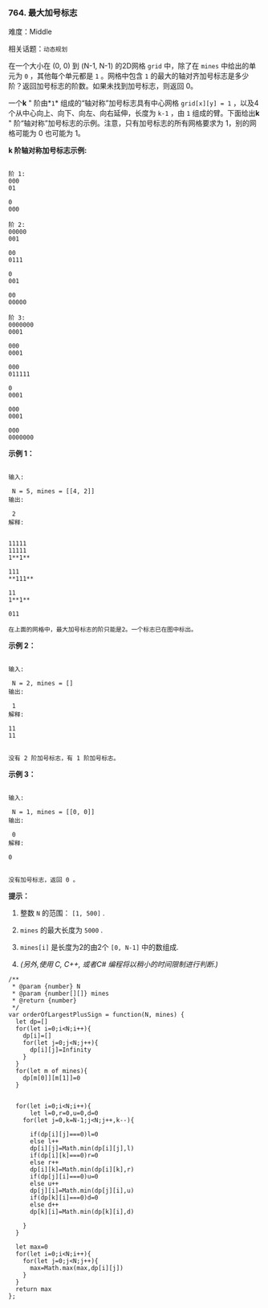 ### 764. 最大加号标志

难度：Middle

相关话题：`动态规划`

在一个大小在 (0, 0) 到 (N-1, N-1) 的2D网格 `grid` 中，除了在 `mines` 中给出的单元为 `0` ，其他每个单元都是 `1` 。网格中包含 `1` 的最大的轴对齐加号标志是多少阶？返回加号标志的阶数。如果未找到加号标志，则返回 0。



一个**k** " 阶由*`1`* 组成的&ldquo;轴对称&rdquo;加号标志具有中心网格 `grid[x][y] = 1` ，以及4个从中心向上、向下、向左、向右延伸，长度为 `k-1` ，由 `1` 组成的臂。下面给出**k** " 阶&ldquo;轴对称&rdquo;加号标志的示例。注意，只有加号标志的所有网格要求为 1，别的网格可能为 0 也可能为 1。







**k 阶轴对称加号标志示例:** 





```

阶 1:
000
01

0
000

阶 2:
00000
001

00
0111

0
001

00
00000

阶 3:
0000000
0001

000
0001

000
011111

0
0001

000
0001

000
0000000

```






**示例 1：** 





```

输入:

 N = 5, mines = [[4, 2]]
输出:

 2
解释:


11111
11111
1**1**

111
**111**

11
1**1**

011

在上面的网格中，最大加号标志的阶只能是2。一个标志已在图中标出。

```






**示例 2：** 





```

输入:

 N = 2, mines = []
输出:

 1
解释:

11
11


没有 2 阶加号标志，有 1 阶加号标志。

```






**示例 3：** 





```

输入:

 N = 1, mines = [[0, 0]]
输出:

 0
解释:

0


没有加号标志，返回 0 。

```






**提示：** 




1. 整数 `N`  的范围： `[1, 500]` .

2.  `mines`  的最大长度为 `5000` .

3.  `mines[i]`  是长度为2的由2个 `[0, N-1]` 中的数组成.

4. *(另外,使用 C, C++, 或者C# 编程将以稍小的时间限制进行​​判断.)* 










```
/**
 * @param {number} N
 * @param {number[][]} mines
 * @return {number}
 */
var orderOfLargestPlusSign = function(N, mines) {
  let dp=[]
  for(let i=0;i<N;i++){
    dp[i]=[]
    for(let j=0;j<N;j++){
      dp[i][j]=Infinity
    }
  }
  for(let m of mines){
    dp[m[0]][m[1]]=0
  }
  

  for(let i=0;i<N;i++){
      let l=0,r=0,u=0,d=0
    for(let j=0,k=N-1;j<N;j++,k--){
      
      if(dp[i][j]===0)l=0
      else l++
      dp[i][j]=Math.min(dp[i][j],l)
      if(dp[i][k]===0)r=0
      else r++
      dp[i][k]=Math.min(dp[i][k],r)
      if(dp[j][i]===0)u=0
      else u++
      dp[j][i]=Math.min(dp[j][i],u)
      if(dp[k][i]===0)d=0
      else d++
      dp[k][i]=Math.min(dp[k][i],d)
      
    }
  }

  let max=0
  for(let i=0;i<N;i++){
    for(let j=0;j<N;j++){
      max=Math.max(max,dp[i][j])
    }
  }
  return max
};



```

